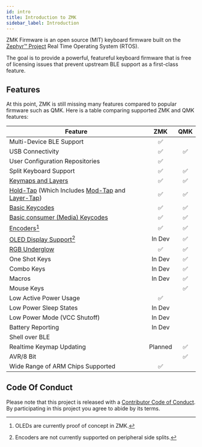```yaml
---
id: intro
title: Introduction to ZMK
sidebar_label: Introduction
---
```


ZMK Firmware is an open source (MIT) keyboard
firmware built on the [Zephyr™ Project](https://zephyrproject.org/) Real Time Operating System (RTOS).

The goal is to provide a powerful, featureful keyboard firmware that is free
of licensing issues that prevent upstream BLE support as a first-class
feature.

## Features

At this point, ZMK is still missing many features compared to popular firmware such as QMK. Here is a table comparing supported ZMK and QMK features:
 
|   **Feature**                                                                                          |     ZMK     |QMK          |
|----------------------------------------------------------------------------------------------------------|:---------:|:-----------:|
| Multi-Device BLE Support                                                                                 |     ✅     |              |
| USB Connectivity                                                                                         |     ✅     |      ✅      |
| User Configuration Repositories                                                       |     ✅     |               | 
| Split Keyboard Support                                                                                   |     ✅     |      ✅      |
| [Keymaps and Layers](behavior/layers)                                                                    |     ✅     |      ✅      |
| [Hold-Tap](behavior/hold-tap) (Which Includes [Mod-Tap](behavior/mod-tap) and [Layer-Tap](behavior/layers/#layer-tap)) |     ✅     |      ✅      |
| [Basic Keycodes](behavior/key-press)                                                                     |     ✅     |      ✅      |
| [Basic consumer (Media) Keycodes](behavior/key-press#consumer-key-press)                                 |     ✅     |      ✅      |
| [Encoders](feature/encoders)[^1]                                                                            |     ✅     |      ✅      |
| [OLED Display Support](feature/displays)[^2]                                                |     In Dev          |           ✅       |
| [RGB Underglow](feature/underglow)                                                                       |     ✅     |      ✅      |
| One Shot Keys                                                                                            |  In Dev         |      ✅      |
| Combo Keys                                                                                               |  In Dev         |      ✅      |
| Macros                                                                                                   |  In Dev         |      ✅      |
| Mouse Keys                                                                                               |                 |      ✅      |
| Low Active Power Usage                                                                                   |     ✅     |              |
| Low Power Sleep States                                                                                   | In Dev          |             |
| Low Power Mode (VCC Shutoff)                                                                             | In Dev          |             |
| Battery Reporting                                                                                        | In Dev          |             |
| Shell over BLE                                                                                           |                 |             |
| Realtime Keymap Updating                                                                                 |     Planned    |      ✅       |
| AVR/8 Bit                                                                                                |                |      ✅      |
| Wide Range of ARM Chips Supported                                                                        |    ✅         |              |
[^2]: Encoders are not currently supported on peripheral side splits.  
[^1]: OLEDs are currently proof of concept in ZMK.  

## Code Of Conduct

Please note that this project is released with a
[Contributor Code of Conduct](https://www.contributor-covenant.org/version/2/0/code_of_conduct/).
By participating in this project you agree to abide by its terms.
